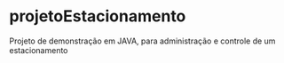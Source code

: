 # projetoEstacionamento
Projeto de demonstração em JAVA, para administração e controle de um estacionamento
